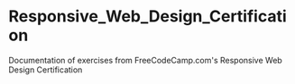 # Responsive_Web_Design_Certification
 Documentation of exercises from FreeCodeCamp.com's Responsive Web Design Certification
